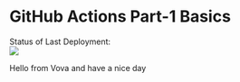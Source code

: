 # GitHub Actions Part-1 Basics


Status of Last Deployment:<br>
<img src="https://github.com/adv4000/github-actions-part1-basics/workflows/My-GithubActions-Basics/badge.svg?branch=master"><br>



Hello from Vova and have a nice day
